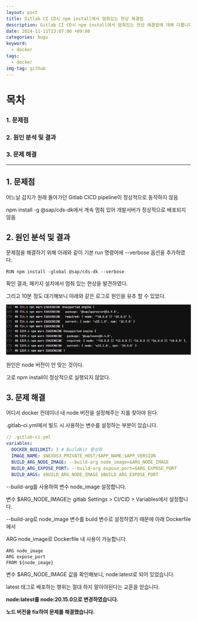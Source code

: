 ```yaml
---
layout: post
title: Gitlab CI CD시 npm install에서 멈춰있는 현상 해결법
description: Gitlab CI CD시 npm install에서 멈춰있는 현상 해결법에 대해 다룹니다.
date: 2024-11-11T13:07:00 +09:00
categories: bugs
keyword:
  - docker
tags:
  - docker
img-tag: github
---
```

# 목차

### 1. 문제점

### 2. 원인 분석 및 결과

### 3. 문제 해결

- - -

## 1. 문제점

어느날 갑지가 원래 돌아가던 Gitlab CICD pipeline이 정상적으로 동작하지 않음

npm install -g @sap/cds-dk에서 계속 멈춰 있어 개발서버가 정상적으로 배포되지 않음

## 2. 원인 분석 및 결과

문제점을 해결하기 위해 아래와 같이 기본 run 명령어에 --verbose 옵션을 추가하였다.

```
RUN npm install -global @sap/cds-dk --verbose
```

확인 결과, 패키지 설치에서 멈춰 있는 현상을 발견하였다.

그리고 10분 정도 대기해보니 아래와 같은 로그로 원인을 유추 할 수 있었다.

![](/assets/img/docker_log.png)

원인은 node 버전이 안 맞는 것이다.

고로 npm install이 정상적으로 실행되지 않았다.

## 3. 문제 해결

어디서 docker 컨테이너 내 node 버전을 설정해주는 지를 찾아야 된다.

.gitlab-ci.yml에서 빌드 시 사용하는 변수를 설정하는 부분이 있습니다.

```yml
// .gitlab-ci.yml
variables:
  DOCKER_BUILDKIT: 1 # BuildKit 활성화
  IMAGE_NAME: $NEXUS3_PRIVATE_HOST/$APP_NAME:$APP_VERSION
  BUILD_ARG_NODE_IMAGE: --build-arg node_image=$ARG_NODE_IMAGE
  BUILD_ARG_EXPOSE_PORT: --build-arg expose_port=$ARG_EXPOSE_PORT
  BUILD_ARGS: $BUILD_ARG_NODE_IMAGE $BUILD_ARG_EXPOSE_PORT

```

\--build-arg를 사용하여 변수 node_image 설정합니다.

변수 $ARG_NODE_IMAGE는 gitlab Settings > CI/CID > Variables에서 설정합니다.

\--build-arg로 node_image 변수를 build 변수로 설정하였기 때문에 아래 Dockerfile에서 

ARG node_image로 Dockerfile 내 사용이 가능합니다.

```
ARG node_image
ARG expose_port
FROM ${node_image}

```

변수 $ARG_NODE_IMAGE 값을 확인해보니, node:latest로 되어 있었습니다.

latest 태그로 배포하는 행위는 절대 하지 말아야된다는 교훈을 얻습니다.

**node:latest를 node:20.15.0으로 변경하였습니다.**

**노드 버전을 fix하여 문제를 해결했습니다.**
